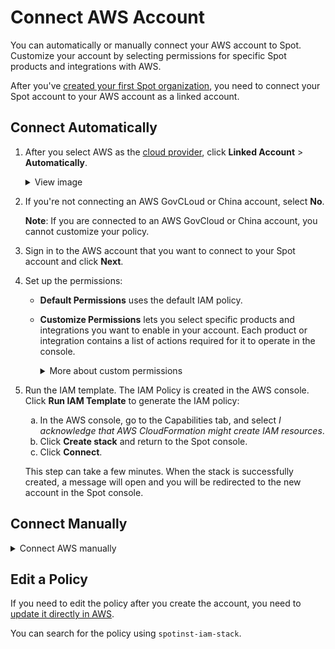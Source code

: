 <meta name="robots" content="noindex">

# Connect AWS Account

You can automatically or manually connect your AWS account to Spot. Customize your account by selecting permissions for specific Spot products and integrations with AWS.  

After you've [created your first Spot organization](connect-your-cloud-provider/first-account/), you need to connect your Spot account to your AWS account as a linked account.

## Connect Automatically

1. After you select AWS as the [cloud provider](connect-your-cloud-provider/first-account/), click **Linked Account** > **Automatically**.

   <details>
     <summary markdown="span">View image</summary>

      <img width=600 src="https://github.com/user-attachments/assets/36547eb1-b462-4bca-9499-337c0115bbbc">

  </details>

2. If you're not connecting an AWS GovCLoud or China account, select **No**.

    **Note**: If you are connected to an AWS GovCloud or China account, you cannot customize your policy.  

3. Sign in to the AWS account that you want to connect to your Spot account and click **Next**. 

4. Set up the permissions:

    * **Default Permissions** uses the default IAM policy.
    * **Customize Permissions** lets you select specific products and integrations you want to enable in your account. Each product or integration contains a list of actions required for it to operate in the console.
      
      <details>
      <summary markdown="span">More about custom permissions</summary>
     
        When you connect your cloud account to Spot, you can select permissions for specific Spot products and integrations with AWS. Select the products and the integrations of the specific product.

        ![connect-aws-manually-005a](https://github.com/spotinst/help/assets/106514736/dc54fa20-56bc-4ad3-b776-d080c654974a)

        Expand each integration to view the actions under it.

        ![connect-aws-manually-006a](https://github.com/spotinst/help/assets/106514736/beb14e09-7b2e-4d89-b60a-c0590969fe0d)
 
        If a permission bundle is not selected, the list of permissions under it won’t be included in the policy JSON.

        Click **View JSON** to view the permissions in the JSON preview. The JSON is updated according to the permissions you select.

       </details>

5. Run the IAM template. The IAM Policy is created in the AWS console. Click **Run IAM Template** to generate the IAM policy:

    <ol style="list-style-type: lower-alpha;">
      <li>In the AWS console, go to the Capabilities tab, and select <i>I acknowledge that AWS CloudFormation might create IAM resources</i>.</li>
      <li>Click <b>Create stack</b> and return to the Spot console.</li>
      <li>Click <b>Connect</b>.</li>
    </ol>

   This step can take a few minutes. When the stack is successfully created, a message will open and you will be redirected to the new account in the Spot console.  


## Connect Manually

<details>
 <summary markdown="span">Connect AWS manually</summary>

   1. After you select AWS as the [cloud provider](connect-your-cloud-provider/first-account/), click **Linked Account** > **Manually**.

       <details>
        <summary markdown="span">View image</summary>

      <img width=600 src="https://github.com/user-attachments/assets/817b17fe-c972-439c-8f40-d2f62bde1b05">

      </details>
  
  2. If you're not connecting an AWS GovCLoud or China account, select **No**.

      **Note**: If you are connected to an AWS GovCloud or China account, you cannot customize your policy.  

  3. Sign in to the AWS account that you want to connect to your Spot account and click **Next**. 

  4. Set up the permissions:

      * **Default Permissions** uses the default IAM policy.
      * **Customize Permissions** lets you select specific products and integrations you want to enable in your account. Each product or integration contains a list of actions required for it to operate in the console.
      
        <details>
        <summary markdown="span">More about custom permissions</summary>
     
          When you connect your cloud account to Spot, you can select permissions for specific Spot products and integrations with AWS. Select the products and the integrations of the specific product.

          <img width=600 src="https://github.com/spotinst/help/assets/106514736/dc54fa20-56bc-4ad3-b776-d080c654974a">

          Expand each integration to view the actions under it.

         <img width=600 src="https://github.com/spotinst/help/assets/106514736/beb14e09-7b2e-4d89-b60a-c0590969fe0d">
 
          If a permission bundle is not selected, the list of permissions under it won’t be included in the policy JSON.

          Click <b>View JSON</b> to view the permissions in the JSON preview that is updated according to your selection.

         </details>

  5. Create an IAM policy in the AWS console. This is the policy that the Spot role will use to manage resources in your AWS account.

       <ol style="list-style-type: lower-alpha;">
        <li>In the Spot console, click <b>View JSON</b> and copy the JSON file.</li>
        <li><a href="https://docs.aws.amazon.com/IAM/latest/UserGuide/access_policies_create-console.html">Create an IAM policy in AWS.</a></li>
        <li>In the AWS console, paste the JSON with the Spot policy.</li>
        <li>Set the policy name to <i>Spot-Policy</i> and click <b>Create Policy</b>.</li>
        <li>In the Spot console, click <b>Next</b>.</li>
      </ol>
  
  6. Create an IAM role in the AWS console.

       <ol style="list-style-type: lower-alpha;">
        <li><a href="https://docs.aws.amazon.com/IAM/latest/UserGuide/id_roles_create_for-user.html">Create an IAM role in AWS.</a></li>
        <li>Enter the <b>Account ID</b> <i>922761411349</i>.</li>
        <li>Select <b>Require external ID</b> and enter the <b>External ID</b> <i>pzwWFQdK8ih4ei1T3BpX5EI-OlzFWTRamyq-ckdopWk-</i>.</li>
        <li>Attach <i>Spot Policy</i> to the <b>permissions policies</b>.</li>
        <li>Enter the <b>role name</b> <i>Spot-Role</i>.</li>
      </ol>

  7. In the Spot console, paste the **RoleArn** from the role’s page and click **Connect**.

</details>

## Edit a Policy

If you need to edit the policy after you create the account, you need to [update it directly in AWS](https://docs.aws.amazon.com/IAM/latest/UserGuide/access_policies_manage-edit.html).

You can search for the policy using `spotinst-iam-stack`.  

